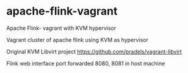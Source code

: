 # apache-flink-vagrant
Apache Flink- vagrant with KVM hypervisor

Vagrant cluster of apache flink using KVM as hypervisor

Original KVM Libvirt project https://github.com/pradels/vagrant-libvirt

Flink web interface port forwarded 8080, 8081 in host machine
